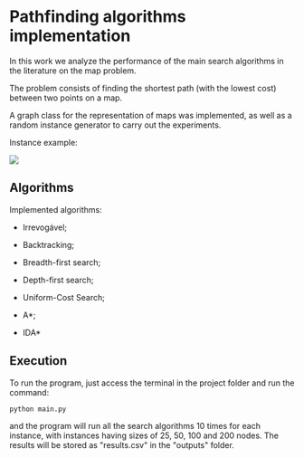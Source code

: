 # Pathfinding algorithms implementation

In this work we analyze the performance of the main search algorithms in the literature on the map problem.

The problem consists of finding the shortest path (with the lowest cost) between two points on a map.

A graph class for the representation of maps was implemented, as well as a random instance generator to carry out the experiments.

Instance example:

<img src="./notebooks/graph_n25.png"/>

## Algorithms

Implemented algorithms:

- Irrevogável;

- Backtracking;

- Breadth-first search;

- Depth-first search;

- Uniform-Cost Search;

- A\*;

- IDA\*

## Execution

To run the program, just access the terminal in the project folder and run the command:

`python main.py`

and the program will run all the search algorithms 10 times for each instance, with instances having sizes of 25, 50, 100 and 200 nodes. The results will be stored as "results.csv" in the "outputs" folder.
